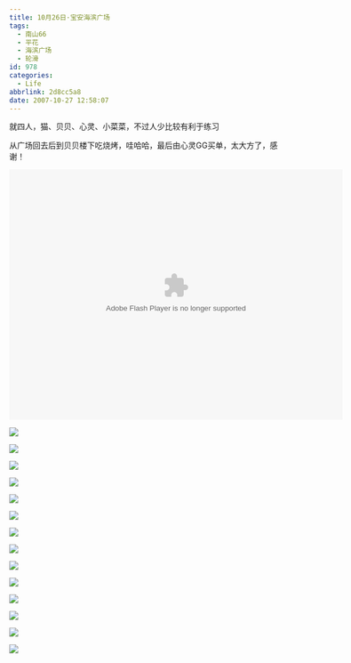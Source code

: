 ```yaml
---
title: 10月26日·宝安海滨广场
tags:
  - 南山66
  - 平花
  - 海滨广场
  - 轮滑
id: 978
categories:
  - Life
abbrlink: 2d8cc5a8
date: 2007-10-27 12:58:07
---
```


就四人，猫、贝贝、心灵、小菜菜，不过人少比较有利于练习 

从广场回去后到贝贝楼下吃烧烤，哇哈哈，最后由心灵GG买单，太大方了，感谢！ 

<object classid="clsid:D27CDB6E-AE6D-11cf-96B8-444553540000" codebase="http://download.macromedia.com/pub/shockwave/cabs/flash/swflash.cab#version=6,0,29,0" width="600" height="450"><param name="movie" value="http://www.56.com/n_v157_/c27_/19_/21_/ruller66_/zhajm_11934610546_/287000_/0_/21512645.swf"><param name="quality" value="high"><param name="play" value="true"><embed src="http://www.56.com/n_v157_/c27_/19_/21_/ruller66_/zhajm_11934610546_/287000_/0_/21512645.swf" quality="high" pluginspage="http://www.macromedia.com/go/getflashplayer" type="application/x-shockwave-flash" width="600" height="450" play="true"></embed></object> 

![](/images/2007/10/27_124451_8325.jpg) 

![](/images/2007/10/27_124509_8326.jpg) 

![](/images/2007/10/27_124525_8327.jpg) 

![](/images/2007/10/27_124543_8328.jpg) 

![](/images/2007/10/27_124559_8329.jpg) 

![](/images/2007/10/27_124619_8330.jpg) 

![](/images/2007/10/27_124634_8331.jpg) 

![](/images/2007/10/27_124654_8332.jpg) 

![](/images/2007/10/27_124711_8333.jpg) 

![](/images/2007/10/27_124730_8334.jpg) 

![](/images/2007/10/27_124751_8335.jpg) 

![](/images/2007/10/27_124808_8336.jpg) 

![](/images/2007/10/27_124821_8337.jpg) 

![](/images/2007/10/27_124842_8338.jpg)